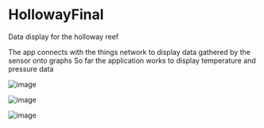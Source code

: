 # HollowayFinal
Data display for the holloway reef

The app connects with the things network to display data gathered by the sensor onto graphs
So far the application works to display temperature and pressure data


![image](https://github.com/akfungai/HollowayFinal/assets/57831808/6ef11ca2-1f3d-4f1e-a24d-4bce9b4064fc)


![image](https://github.com/akfungai/HollowayFinal/assets/57831808/f3eb668d-df7e-4268-903a-c2303167dec5)


![image](https://github.com/akfungai/HollowayFinal/assets/57831808/d72373c5-18e2-4701-b91d-a02184e18799)


